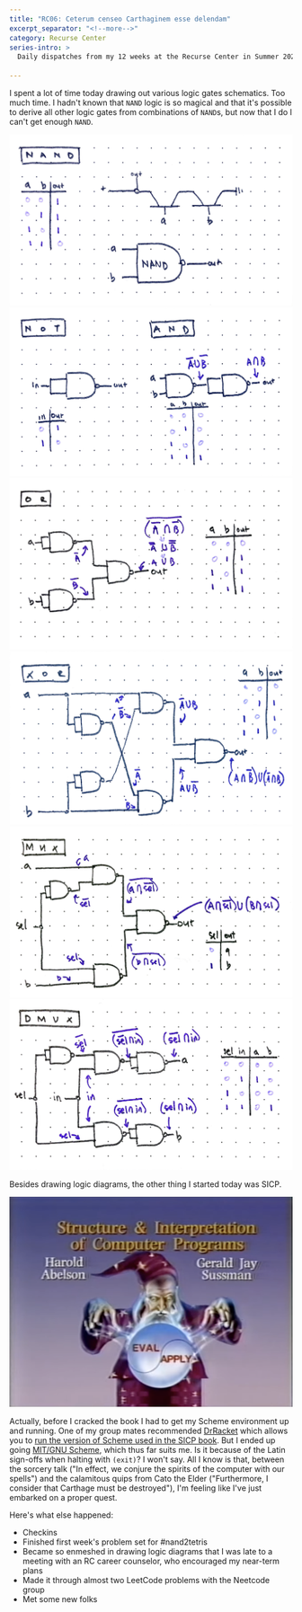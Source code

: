 ```yaml
---
title: "RC06: Ceterum censeo Carthaginem esse delendam"
excerpt_separator: "<!--more-->"
category: Recurse Center
series-intro: >
  Daily dispatches from my 12 weeks at the Recurse Center in Summer 2023
  
---
```


I spent a lot of time today drawing out various logic gates schematics. Too much time. I hadn't known that `NAND` logic is so magical and that it's possible to derive all other logic gates from combinations of `NAND`s, but now that I do I can't get enough `NAND`.

![NAND](/assets/images/RC06_nand.jpg)
![NAND](/assets/images/RC06_not-and.jpg)
![NAND](/assets/images/RC06_or.jpg)
![NAND](/assets/images/RC06_xor.jpg)
![NAND](/assets/images/RC06_mux.jpg)
![NAND](/assets/images/RC06_dmux.jpg)

Besides drawing logic diagrams, the other thing I started today was SICP.

![SICP Wizardry](/assets/images/RC06_SICP-video.png)

Actually, before I cracked the book I had to get my Scheme environment up and running. One of my group mates recommended [DrRacket](https://download.racket-lang.org/releases/8.9/doc/drracket/index.html) which allows you to [run the version of Scheme used in the SICP book](https://www.gnu.org/software/mit-scheme/). But I ended up going [MIT/GNU Scheme](https://www.gnu.org/software/mit-scheme/), which thus far suits me. Is it because of the Latin sign-offs when halting with `(exit)`? I won't say. All I know is that, between the sorcery talk ("In effect, we conjure the spirits of the computer with our spells") and the calamitous quips from Cato the Elder ("Furthermore, I consider that Carthage must be destroyed"), I'm feeling like I've just embarked on a proper quest.

Here's what else happened:
- Checkins
- Finished first week's problem set for #nand2tetris
- Became so enmeshed in drawing logic diagrams that I was late to a meeting with an RC career counselor, who encouraged my near-term plans
- Made it through almost two LeetCode problems with the Neetcode group
- Met some new folks
